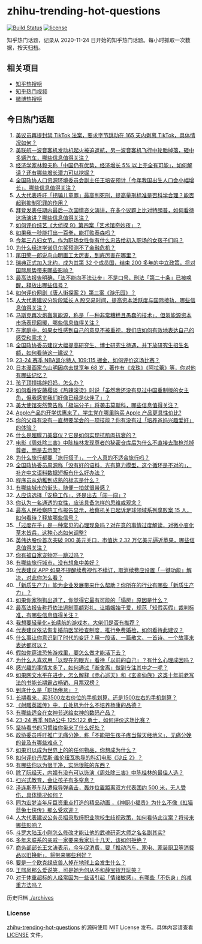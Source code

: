 # zhihu-trending-hot-questions

[![Build Status](https://github.com/justjavac/zhihu-trending-hot-questions/workflows/ci/badge.svg?branch=master)](https://github.com/justjavac/zhihu-trending-hot-questions/actions)
[![license](https://img.shields.io/github/license/justjavac/zhihu-trending-hot-questions)](https://github.com/justjavac/zhihu-trending-hot-questions/blob/master/LICENSE)

知乎热门话题，记录从 2020-11-24
日开始的知乎热门话题。每小时抓取一次数据，按天[归档](./archives)。

## 相关项目

- [知乎热搜榜](https://github.com/justjavac/zhihu-trending-top-search)
- [知乎热门视频](https://github.com/justjavac/zhihu-trending-hot-video)
- [微博热搜榜](https://github.com/justjavac/weibo-trending-hot-search)

## 今日热门话题

<!-- BEGIN -->
<!-- 最后更新时间 Sat Mar 09 2024 06:11:22 GMT+0800 (China Standard Time) -->

1. [美议员再提封禁 TikTok 法案，要求字节跳动在 165 天内剥离 TikTok，具体情况如何？](https://www.zhihu.com/question/647591058)
1. [美联航一波音客机发动机起火被迫返航，另一波音客机飞行中轮胎掉落，砸中多辆汽车，哪些信息值得关注？](https://www.zhihu.com/question/647539627)
1. [经济学家林毅夫称「中国仍有优势，经济增长 5% 以上完全有可能」，如何解读？还有哪些增长潜力可以挖掘？](https://www.zhihu.com/question/647553790)
1. [全国政协人口资源环境委员会副主任王培安预计「今年我国出生人口会小幅增长」，哪些信息值得关注？](https://www.zhihu.com/question/647476921)
1. [人大代表呼吁「拐骗儿童罪」最高判死刑，提高量刑标准是否科学合理？能否起到抑制犯罪的作用？](https://www.zhihu.com/question/647544722)
1. [拜登发表任期内最后一次国情咨文演讲，在多个议题上比对特朗普，如何看待这场演讲？哪些信息值得关注？](https://www.zhihu.com/question/647595011)
1. [如何评价综艺《大侦探 9》第四案「艺术馆奇妙夜」？](https://www.zhihu.com/question/647293440)
1. [如果我一秒能打出一百拳，能打败泰森吗？](https://www.zhihu.com/question/590326585)
1. [今年三八妇女节，作为职场女性你有什么忠告给初入职场的女孩子们吗？](https://www.zhihu.com/question/645935277)
1. [为什么经济学诺贝尔奖预测不了金融危机？](https://www.zhihu.com/question/523298037)
1. [尾田荣一郎说鸟山明画工太厉害，到底厉害在哪里？](https://www.zhihu.com/question/49937813)
1. [瑞典正式加入北约，成为其第 32 个成员国，结束 200 多年的中立政策，将对国际局势带来哪些影响？](https://www.zhihu.com/question/647537586)
1. [最高法报告明确，「法不能向不法让步」不是口号，刑法「第二十条」已被唤醒，释放出哪些信号？](https://www.zhihu.com/question/647545581)
1. [如何评价网剧《唐人街探案 2》第三案《游乐园》？](https://www.zhihu.com/question/647183824)
1. [人大代表建议分阶段延长 A 股交易时间，提高资本活跃度与国际接轨，哪些信息值得关注？](https://www.zhihu.com/question/647595962)
1. [马斯克再次炮轰氢能源，称是「一种非常糟糕且愚蠢的技术」，但氢能源资本市场表现回暖，哪些信息值得关注？](https://www.zhihu.com/question/647138187)
1. [在家庭中，如果女性感到自己的意见不被重视，我们应如何有效地表达自己的感受和需求？](https://www.zhihu.com/question/645945757)
1. [全国政协委员建议大幅提高研究生、博士研究生待遇，并下放研究生招生名额，如何看待这一建议？](https://www.zhihu.com/question/647595802)
1. [23-24 赛季 NBA凯尔特人 109:115 掘金，如何评价这场比赛？](https://www.zhihu.com/question/647551526)
1. [日本漫画家鸟山明因病去世享年 68 岁，著作有《龙珠》《阿拉蕾》等，你对他有哪些记忆？](https://www.zhihu.com/question/647550746)
1. [孩子顶撞挑衅妈妈，怎么办？](https://www.zhihu.com/question/647252118)
1. [如何看待安藤樱谈《热辣滚烫》时说「虽然我还没有见过中国重制版的女主角，但我感觉我们好像已经是伙伴了」？](https://www.zhihu.com/question/647429136)
1. [美大使馆突然警告称「极端分子」将袭击莫斯科，哪些信息值得关注？](https://www.zhihu.com/question/647549424)
1. [Apple产品的开学优惠来了，学生党在哪里购买 Apple 产品更具性价比?](https://www.zhihu.com/question/647467197)
1. [你的父母有没有一直想要学会的一项技能？你有没有过「培养爸妈兴趣爱好」的体验？](https://www.zhihu.com/question/646639857)
1. [什么是超膜刀美容仪？它是如何实现抗肌肉抗衰的？](https://www.zhihu.com/question/647171746)
1. [电影《周处除三害》中陈桂林发现尊者的秘密仓库后为什么不直接去取枪杀掉尊者，而是去示警?](https://www.zhihu.com/question/647214048)
1. [为什么旅行都要「旅行搭子」，一个人真的不适合旅行吗？](https://www.zhihu.com/question/646983461)
1. [全国政协委员周源称「没有好的语料，光有算力模型，这个循环是不对的」，补齐中文语料数据短板有什么好办法？](https://www.zhihu.com/question/647037145)
1. [程序员从幼稚到成熟的标志是什么？](https://www.zhihu.com/question/642449547)
1. [有哪些城市的街头，随便一拍就很带感？](https://www.zhihu.com/question/647003957)
1. [人应该选择「安稳工作」，还是出去「闯一闯」?](https://www.zhihu.com/question/646185189)
1. [你认为一名通透的女性，应该具备怎样的思维或观念？](https://www.zhihu.com/question/645945668)
1. [最高人民检察院工作报告显示，检察机关已起诉足球领域系列腐败案 15 人，如何看待？释放哪些信号？](https://www.zhihu.com/question/647547686)
1. [「过度在乎」是一种常见的心理现象吗？对在意的事情过度解读，对微小变化草木皆兵，这种心态如何调整?](https://www.zhihu.com/question/647289720)
1. [英伟达股价首次突破 900 美元关口，市值达 2.32 万亿美元逼近苹果，哪些信息值得关注？](https://www.zhihu.com/question/647555861)
1. [你有被自家宠物吓一跳过吗？](https://www.zhihu.com/question/639819179)
1. [有哪些旅行城市，没有想象中美好？](https://www.zhihu.com/question/647003743)
1. [代表建议 APP 如果不提醒续费视作不续订，取消续费应设置「一键功能」解决，对此你怎么看？](https://www.zhihu.com/question/647466785)
1. [「新质生产力」能为企业发展带来什么帮助？你所在的行业有哪些「新质生产力」？](https://www.zhihu.com/question/646989471)
1. [如果你家狗狗出道了，你觉得它最有可能的「塌房」原因是什么？](https://www.zhihu.com/question/646471538)
1. [最高法报告称将依法遏制高额彩礼、让婚姻始于爱，规范「知假买假」裁判标准，有哪些信息值得关注？](https://www.zhihu.com/question/647545216)
1. [我想要轻量化+长续航的游戏本，大佬们是否有推荐？](https://www.zhihu.com/question/647543543)
1. [代表建议依法恢复婚前医学检查制度，推行免费婚检，如何看待此建议？](https://www.zhihu.com/question/647542146)
1. [什么事让你意识到了时代的变迁？用一段话、一篇散文、一首诗、一个故事来表达都可以？](https://www.zhihu.com/question/29316859)
1. [假如你穿进恐怖游戏里，要怎么做才能活下去？](https://www.zhihu.com/question/647207882)
1. [为什么人喜欢用「以现在的眼光」看待「以前的自己」？有什么心理成因吗？](https://www.zhihu.com/question/647078058)
1. [感兴趣的事情太多了，如何通过「断舍离」做到专注其中之一呢？](https://www.zhihu.com/question/646827680)
1. [如果网文水平在进步，怎么解释《赤心巡天》和《玄鉴仙族》这类十年前老写法的书能长期霸占畅销、月票双榜？](https://www.zhihu.com/question/647463078)
1. [到底什么是「职场倦怠」？](https://www.zhihu.com/question/646576306)
1. [长期看来，买3500左右价位的手机划算，还是1500左右的手机划算？](https://www.zhihu.com/question/636349041)
1. [《射雕英雄传》中，丘处机为什么不培养杨康的品德？](https://www.zhihu.com/question/605910655)
1. [有哪些适合在女神节送给女神的数码产品？](https://www.zhihu.com/question/647544907)
1. [23-24 赛季 NBA公牛 125:122 勇士，如何评价这场比赛？](https://www.zhihu.com/question/647551536)
1. [坚持看书的习惯给你带来了什么好处？](https://www.zhihu.com/question/377363485)
1. [政协委员呼吁推广无痛分娩，称「不能把生孩子疼当做天经地义」，无痛分娩的普及有哪些难点？](https://www.zhihu.com/question/647599573)
1. [如果可以成为世界上的的任何物品，你想成为什么？](https://www.zhihu.com/question/640123882)
1. [如何评价丹尼斯·维伦纽瓦执导的科幻电影《沙丘 2》？](https://www.zhihu.com/question/647202668)
1. [有哪些你以为很干净，实际很脏的东西？](https://www.zhihu.com/question/617131433)
1. [除了阮经天，内娱有没有可以饰演《周处除三害》中陈桂林的最佳人选？](https://www.zhihu.com/question/646986446)
1. [扫兴式教育，会让孩子有多窒息？](https://www.zhihu.com/question/639331795)
1. [泽连斯基车队遭俄导弹袭击，轰炸位置距离双方代表团约 500 米，无人受伤，具体情况如何？](https://www.zhihu.com/question/647450231)
1. [同为宏梦当年斥巨资重点打造的精品动画 ，《神厨小福贵》为什么不像《虹猫蓝兔七侠传》那么受欢迎？](https://www.zhihu.com/question/646914271)
1. [人大代表建议公务员招录取缔职业院校生歧视政策，如何看待此议案？将带来哪些影响？](https://www.zhihu.com/question/647309988)
1. [斗罗大陆玉小刚怎么修改才能让他的武魂研究大师之名名副其实?](https://www.zhihu.com/question/647419315)
1. [多年未联系的亲戚一家要来我家玩十几天，该如何拒绝？](https://www.zhihu.com/question/575811680)
1. [商务部部长王文涛表示，今年促消费，要「推动汽车、家电、家装厨卫等消费品以旧换新」，将带来哪些利好？](https://www.zhihu.com/question/647427601)
1. [要是一个欧克绿皮兽人掉在地球上会发生什么？](https://www.zhihu.com/question/65522514)
1. [王熙凤那么爱说笑，可是她为何从不和薛宝钗开玩笑？](https://www.zhihu.com/question/647108012)
1. [对于体重超标的人经常因为一些话引起「情绪敏感」，有哪些「不伤身」的减重方法吗？](https://www.zhihu.com/question/647539946)

<!-- END -->

历史归档 [./archives](./archives)

### License

[zhihu-trending-hot-questions](https://github.com/justjavac/zhihu-trending-hot-questions)
的源码使用 MIT License 发布。具体内容请查看 [LICENSE](./LICENSE) 文件。
